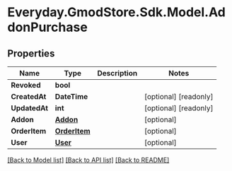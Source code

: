 # Everyday.GmodStore.Sdk.Model.AddonPurchase
## Properties

Name | Type | Description | Notes
------------ | ------------- | ------------- | -------------
**Revoked** | **bool** |  | 
**CreatedAt** | **DateTime** |  | [optional] [readonly] 
**UpdatedAt** | **int** |  | [optional] [readonly] 
**Addon** | [**Addon**](Addon.md) |  | [optional] 
**OrderItem** | [**OrderItem**](OrderItem.md) |  | [optional] 
**User** | [**User**](User.md) |  | [optional] 

[[Back to Model list]](../README.md#documentation-for-models) [[Back to API list]](../README.md#documentation-for-api-endpoints) [[Back to README]](../README.md)

